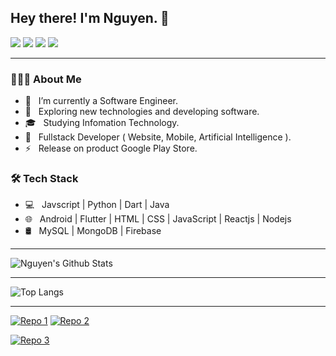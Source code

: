 
## <h2> Hey there! I'm Nguyen. 👋

<a href="https://www.facebook.com/thanhnguyen.dev"><img src="https://img.shields.io/badge/facebook-2192FF?style=for-the-badge&logo=facebook&logoColor=white"/></a> <a href="https://www.linkedin.com/in/thanh-nguyen-dev/"><img src="https://img.shields.io/badge/linkedin-5800FF?style=for-the-badge&logo=linkedin&logoColor=white"/></a> <a href="mailto: work@nguyendt.dev"><img src="https://img.shields.io/badge/gmail-EA047E?style=for-the-badge&logo=gmail&logoColor=white"/></a> <a href="https://play.google.com/store/apps/dev?id=5876315529728228905"><img src="https://img.shields.io/badge/Play Store-A555EC?style=for-the-badge&logo=google-play&logoColor=white"/></a>
<hr>
<h3> 👨🏻‍💻  About Me </h3>

- 🚀 &nbsp; I’m currently a Software Engineer.
- 🤔 &nbsp; Exploring new technologies and developing software.
- 🎓 &nbsp; Studying Infomation Technology.
- 💼 &nbsp; Fullstack Developer ( Website, Mobile, Artificial Intelligence ).
- ⚡ &nbsp; Release on product Google Play Store.

<h3>🛠 Tech Stack</h3>

- 💻 &nbsp; Javscript | Python | Dart | Java
- 🌐 &nbsp; Android | Flutter | HTML | CSS | JavaScript | Reactjs | Nodejs
- 🛢 &nbsp; MySQL | MongoDB | Firebase
<hr>
<img align="center" src="https://github-readme-stats.vercel.app/api?username=nguyendt-tn&include_all_commits=true&count_private=true&show_icons=true&line_height=20&title_color=7A7ADB&icon_color=2234AE&text_color=D3D3D3&bg_color=0,000000,130F40" alt="Nguyen's Github Stats">

<hr>

![Top Langs](https://github-readme-stats.vercel.app/api/top-langs/?username=nguyendt-tn&layout=compact&text_color=daf7dc&bg_color=151515)

<hr>

<a href="https://github.com/nguyendt-tn/Grammar-Checker">![Repo 1](https://github-readme-stats.vercel.app/api/pin/?username=nguyendt-tn&repo=Grammar-Checker&show_icons=true&theme=radical&title_color=8E2DE2&text_color=fff&icon_color=8E2DE2)</a> <a href="https://github.com/nguyendt-tn/English-Vietnamese-Dictionary">![Repo 2](https://github-readme-stats.vercel.app/api/pin/?username=nguyendt-tn&repo=English-Vietnamese-Dictionary&show_icons=true&theme=radical&title_color=8E2DE2&text_color=fff&icon_color=8E2DE2)</a>



<a href="https://github.com/nguyendt-tn/Z-VPN">![Repo 3](https://github-readme-stats.vercel.app/api/pin/?username=nguyendt-tn&repo=Z-VPN&show_icons=true&theme=radical&title_color=8E2DE2&text_color=fff&icon_color=8E2DE2)</a>

